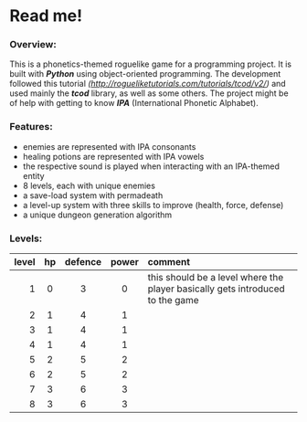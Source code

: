 # Read me!

### Overview:

This is a phonetics-themed roguelike game for a programming project. It is built with ___Python___ using object-oriented programming. The development followed this tutorial *(http://rogueliketutorials.com/tutorials/tcod/v2/)* and used mainly the ___tcod___ library, as well as some others. The project might be of help with getting to know ___IPA___ (International Phonetic Alphabet).

### Features:

- enemies are represented with IPA consonants
- healing potions are represented with IPA vowels
- the respective sound is played when interacting with an IPA-themed entity
- 8 levels, each with unique enemies
- a save-load system with permadeath
- a level-up system with three skills to improve (health, force, defense)
- a unique dungeon generation algorithm

### Levels:

| level | hp | defence | power | comment |
|--:|:----:|:-----:|:----:|:----------|
| 1 | 0 | 3 | 0 | this should be a level where the player basically gets introduced to the game |
| 2 | 1 | 4 | 1 | |
| 3 | 1 | 4 | 1 | |
| 4 | 1 | 4 | 1 | |
| 5 | 2 | 5 | 2 | |
| 6 | 2 | 5 | 2 | |
| 7 | 3 | 6 | 3 | |
| 8 | 3 | 6 | 3 | |
